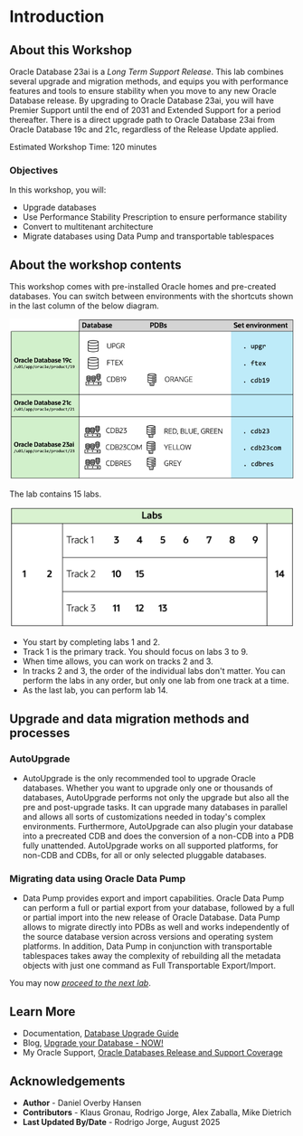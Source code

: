 # Introduction

## About this Workshop

Oracle Database 23ai is a *Long Term Support Release*. This lab combines several upgrade and migration methods, and equips you with performance features and tools to ensure stability when you move to any new Oracle Database release. By upgrading to Oracle Database 23ai, you will have Premier Support until the end of 2031 and Extended Support for a period thereafter. There is a direct upgrade path to Oracle Database 23ai from Oracle Database 19c and 21c, regardless of the Release Update applied.

Estimated Workshop Time: 120 minutes

### Objectives

In this workshop, you will:

* Upgrade databases
* Use Performance Stability Prescription to ensure performance stability
* Convert to multitenant architecture
* Migrate databases using Data Pump and transportable tablespaces

## About the workshop contents

This workshop comes with pre-installed Oracle homes and pre-created databases.
You can switch between environments with the shortcuts shown in the last column of the below diagram.

![Overview of the Oracle Homes and databases in the lab](./images/introduction-overview.png " ")

The lab contains 15 labs.

![Overview of the labs](./images/lab-overview.png " ")

* You start by completing labs 1 and 2.
* Track 1 is the primary track. You should focus on labs 3 to 9.
* When time allows, you can work on tracks 2 and 3.
* In tracks 2 and 3, the order of the individual labs don't matter. You can perform the labs in any order, but only one lab from one track at a time.
* As the last lab, you can perform lab 14.

## Upgrade and data migration methods and processes

### AutoUpgrade

* AutoUpgrade is the only recommended tool to upgrade Oracle databases. Whether you want to upgrade only one or thousands of databases, AutoUpgrade performs not only the upgrade but also all the pre and post-upgrade tasks. It can upgrade many databases in parallel and allows all sorts of customizations needed in today's complex environments. Furthermore, AutoUpgrade can also plugin your database into a precreated CDB and does the conversion of a non-CDB into a PDB fully unattended. AutoUpgrade works on all supported platforms, for non-CDB and CDBs, for all or only selected pluggable databases.

### Migrating data using Oracle Data Pump

* Data Pump provides export and import capabilities. Oracle Data Pump can perform a full or partial export from your database, followed by a full or partial import into the new release of Oracle Database. Data Pump allows to migrate directly into PDBs as well and works independently of the source database version across versions and operating system platforms. In addition, Data Pump in conjunction with transportable tablespaces takes away the complexity of rebuilding all the metadata objects with just one command as Full Transportable Export/Import.

You may now [*proceed to the next lab*](#next).

## Learn More

* Documentation, [Database Upgrade Guide](https://docs.oracle.com/en/database/oracle/oracle-database/23/upgrd/intro-to-upgrading-oracle-database.html#GUID-FA024F34-A61A-4C4B-AA60-C123A9191A16)
* Blog, [Upgrade your Database - NOW!](https://MikeDietrichDE.com)
* My Oracle Support, [Oracle Databases Release and Support Coverage](https://support.oracle.com/epmos/faces/DocumentDisplay?id=742060.1&displayIndex=1)

## Acknowledgements

* **Author** - Daniel Overby Hansen
* **Contributors** - Klaus Gronau, Rodrigo Jorge, Alex Zaballa, Mike Dietrich
* **Last Updated By/Date** - Rodrigo Jorge, August 2025
